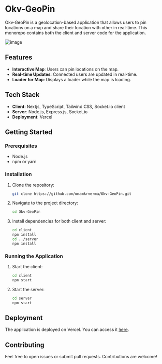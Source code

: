 # Okv-GeoPin

Okv-GeoPin is a geolocation-based application that allows users to pin locations on a map and share their location with other in real-time. This monorepo contains both the client and server code for the application.

![image](https://github.com/user-attachments/assets/e857811a-7de8-4a3e-b421-bcb50cb740d3)



## Features

- **Interactive Map**: Users can pin locations on the map.
- **Real-time Updates**: Connected users are updated in real-time.
- **Loader for Map**: Displays a loader while the map is loading.

## Tech Stack

- **Client**: Nextjs, TypeScript, Tailwind CSS, Socket.io client
- **Server**: Node.js, Express.js, Socket.io
- **Deployment**: Vercel

## Getting Started

### Prerequisites

- Node.js
- npm or yarn

### Installation

1. Clone the repository:
    ```bash
    git clone https://github.com/onamkrverma/Okv-GeoPin.git
    ```
2. Navigate to the project directory:
    ```bash
    cd Okv-GeoPin
    ```
3. Install dependencies for both client and server:
    ```bash
    cd client
    npm install
    cd ../server
    npm install
    ```

### Running the Application

1. Start the client:
    ```bash
    cd client
    npm start
    ```
2. Start the server:
    ```bash
    cd server
    npm start
    ```

## Deployment

The application is deployed on Vercel. You can access it [here](https://okv-geopin.vercel.app/).

## Contributing

Feel free to open issues or submit pull requests. Contributions are welcome!
